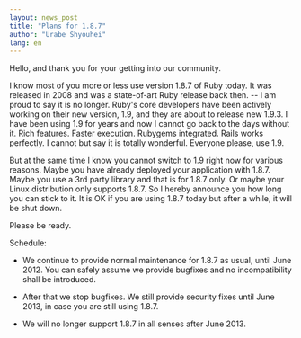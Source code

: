 ```yaml
---
layout: news_post
title: "Plans for 1.8.7"
author: "Urabe Shyouhei"
lang: en
---
```


Hello, and thank you for your getting into our community.

I know most of you more or less use version 1.8.7 of Ruby today. It was
released in 2008 and was a state-of-art Ruby release back then. -- I am
proud to say it is no longer. Ruby\'s core developers have been actively
working on their new version, 1.9, and they are about to release new
1.9.3. I have been using 1.9 for years and now I cannot go back to the
days without it. Rich features. Faster execution. Rubygems integrated.
Rails works perfectly. I cannot but say it is totally wonderful.
Everyone please, use 1.9.

But at the same time I know you cannot switch to 1.9 right now for
various reasons. Maybe you have already deployed your application with
1.8.7. Maybe you use a 3rd party library and that is for 1.8.7 only. Or
maybe your Linux distribution only supports 1.8.7. So I hereby announce
you how long you can stick to it. It is OK if you are using 1.8.7 today
but after a while, it will be shut down.

Please be ready.

Schedule:

* We continue to provide normal maintenance for 1.8.7 as usual, until
  June 2012. You can safely assume we provide bugfixes and no
  incompatibility shall be introduced.

* After that we stop bugfixes. We still provide security fixes until
  June 2013, in case you are still using 1.8.7.

* We will no longer support 1.8.7 in all senses after June 2013.

